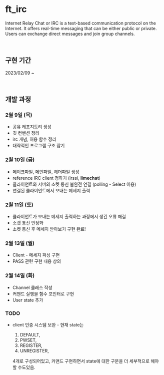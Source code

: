 # ft_irc
Internet Relay Chat or IRC is a text-based communication protocol on the Internet. It offers real-time messaging that can be either public or private. Users can exchange direct messages and join group channels.

<br>

## 구현 기간
2023/02/09 ~

<br>

## 개발 과정

### 2월 9일 (목)
* 공유 레포지토리 생성
* 깃 컨벤션 정리
* irc 개념, 허용 함수 정리
* 대략적인 프로그램 구조 잡기

### 2월 10일 (금)
* 메이크파일, 메인파일, 헤더파일 생성
* reference IRC client 정하기 (irssi, **limechat**)
* 클라이언트와 서버의 소켓 통신 불완전 연결 (polling - Select 이용)
* 연결된 클라이언트에서 보내는 메세지 출력

### 2월 11일 (토)
* 클라이언트가 보내는 메세지 출력하는 과정에서 생긴 오류 해결
* 소켓 통신 안정화
* 소켓 통신 후 메세지 받아보기 구현 완료!

### 2월 13일 (월)
* Client - 메세지 파싱 구현
* PASS 관련 구현 내용 상의

### 2월 14일 (화)
* Channel 클래스 작성
* 커맨드 실행을 함수 포인터로 구현
* User state 추가

### TODO

* client 인증 시스템 보완 - 현재 state는
   1. DEFAULT,
   2.	PWSET,
   3.	REGISTER,
   4.	UNREGISTER,


   4개로 구성되어있고, 커맨드 구현하면서 state에 대한 구분을 더 세부적으로 해야할 수도있음.
  
